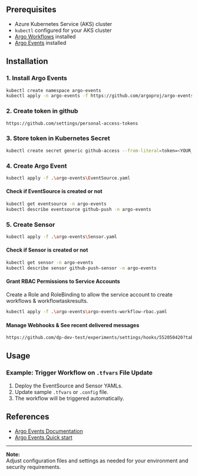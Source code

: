 ## Prerequisites

- Azure Kubernetes Service (AKS) cluster
- `kubectl` configured for your AKS cluster
- [Argo Workflows](https://argoproj.github.io/argo-workflows/) installed
- [Argo Events](https://argoproj.github.io/argo-events/) installed

## Installation
### 1. Install Argo Events

```sh
kubectl create namespace argo-events
kubectl apply -n argo-events -f https://github.com/argoproj/argo-events/releases/latest/download/install.yaml
```

### 2. Create token in github

```sh
https://github.com/settings/personal-access-tokens
```

### 3. Store token in Kubernetes Secret

```sh
kubectl create secret generic github-access --from-literal=token=<YOUR_GITHUB_TOKEN> -n argo-events
```

### 4. Create Argo Event

```sh
kubectl apply -f .\argo-events\EventSource.yaml
```

#### Check if EventSource is created or not

```sh
kubectl get eventsource -n argo-events
kubectl describe eventsource github-push -n argo-events

```

### 5. Create Sensor

```sh
kubectl apply -f .\argo-events\Sensor.yaml
```

#### Check if Sensor is created or not

```sh
kubectl get sensor -n argo-events
kubectl describe sensor github-push-sensor -n argo-events
```

#### Grant RBAC Permissions to Service Accounts

Create a Role and RoleBinding to allow the service account to create workflows & workflowtaskresults.

```sh
kubectl apply -f .\argo-events\argo-events-workflow-rbac.yaml
```

#### Manage Webhooks & See recent delivered messages

```sh
https://github.com/dp-dev-test/experiments/settings/hooks/552050420?tab=deliveries
```

## Usage

### Example: Trigger Workflow on `.tfvars` File Update

1. Deploy the EventSource and Sensor YAMLs.
2. Update sample `.tfvars` or `.config`  file.
3. The workflow will be triggered automatically.

## References

- [Argo Events Documentation](https://argoproj.github.io/argo-events/)
- [Argo Events Quick start](https://argoproj.github.io/argo-events/quick_start/)
---

**Note:**  
Adjust configuration files and settings as needed for your environment and security requirements.